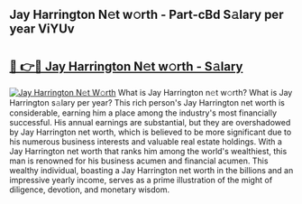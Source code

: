 ## Jay Harrington N𝚎t w𝚘rth - Part-cBd S𝚊lary per year ViYUv

# <h2><a href="http://gc1fc5z.nevu.top/?p=Jay+Harrington">🔗 👉🔴 Jay Harrington N𝚎t w𝚘rth - S𝚊lary</a></h2>

[![Jay Harrington N𝚎t W𝚘rth](https://i.imgur.com/Oavwk0R.jpeg)](http://gc1fc5z.nevu.top/?p=Jay+Harrington)
What is Jay Harrington n𝚎t w𝚘rth? What is Jay Harrington s𝚊lary per year?
This rich person's Jay Harrington net worth is considerable, earning him a place among the industry's most financially successful. His annual earnings are substantial, but they are overshadowed by Jay Harrington net worth, which is believed to be more significant due to his numerous business interests and valuable real estate holdings. With a Jay Harrington net worth that ranks him among the world's wealthiest, this man is renowned for his business acumen and financial acumen. This wealthy individual, boasting a Jay Harrington net worth in the billions and an impressive yearly income, serves as a prime illustration of the might of diligence, devotion, and monetary wisdom.
